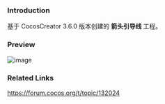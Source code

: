 ### Introduction
基于 CocosCreator 3.6.0 版本创建的 **箭头引导线** 工程。

### Preview
![image](../../../gif/202206/2022062001.gif)

### Related Links
https://forum.cocos.org/t/topic/132024